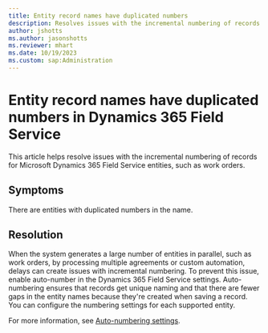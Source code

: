 ```yaml
---
title: Entity record names have duplicated numbers
description: Resolves issues with the incremental numbering of records for Dynamics 365 Field Service entities with auto-numbering.
author: jshotts
ms.author: jasonshotts
ms.reviewer: mhart
ms.date: 10/19/2023
ms.custom: sap:Administration
---
```

# Entity record names have duplicated numbers in Dynamics 365 Field Service

This article helps resolve issues with the incremental numbering of records for Microsoft Dynamics 365 Field Service entities, such as work orders.

## Symptoms

There are entities with duplicated numbers in the name.

## Resolution

When the system generates a large number of entities in parallel, such as work orders, by processing multiple agreements or custom automation, delays can create issues with incremental numbering. To prevent this issue, enable auto-number in the Dynamics 365 Field Service settings. Auto-numbering ensures that records get unique naming and that there are fewer gaps in the entity names because they're created when saving a record. You can configure the numbering settings for each supported entity.

For more information, see [Auto-numbering settings](/dynamics365/field-service/configure-default-settings#auto-numbering-settings).
